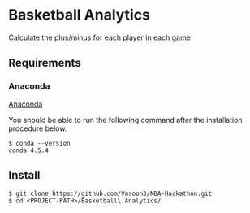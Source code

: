 # Basketball Analytics 

Calculate the plus/minus for each player in each game

## Requirements

### Anaconda

[Anaconda](https://www.anaconda.com/download/) 

You should be able to run the following command after the installation procedure
below.

    $ conda --version
    conda 4.5.4

## Install

    $ git clone https://github.com/Varoon3/NBA-Hackathon.git
    $ cd <PROJECT-PATH>/Basketball\ Analytics/
